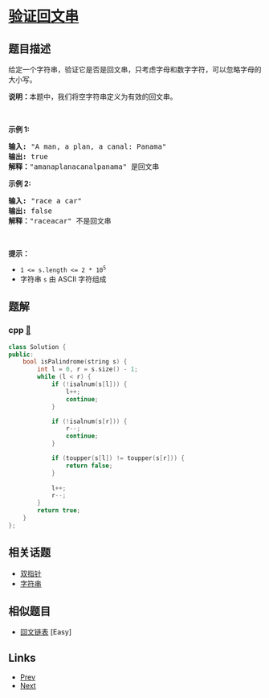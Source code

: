 
# [验证回文串](https://leetcode-cn.com/problems/valid-palindrome)

## 题目描述

<p>给定一个字符串，验证它是否是回文串，只考虑字母和数字字符，可以忽略字母的大小写。</p>

<p><strong>说明：</strong>本题中，我们将空字符串定义为有效的回文串。</p>

<p> </p>

<p><strong>示例 1:</strong></p>

<pre>
<strong>输入:</strong> "A man, a plan, a canal: Panama"
<strong>输出:</strong> true
<strong>解释：</strong>"amanaplanacanalpanama" 是回文串
</pre>

<p><strong>示例 2:</strong></p>

<pre>
<strong>输入:</strong> "race a car"
<strong>输出:</strong> false
<strong>解释：</strong>"raceacar" 不是回文串
</pre>

<p> </p>

<p><strong>提示：</strong></p>

<ul>
	<li><code>1 <= s.length <= 2 * 10<sup>5</sup></code></li>
	<li>字符串 <code>s</code> 由 ASCII 字符组成</li>
</ul>


## 题解

### cpp [🔗](valid-palindrome.cpp) 
```cpp
class Solution {
public:
    bool isPalindrome(string s) {
        int l = 0, r = s.size() - 1;
        while (l < r) {
            if (!isalnum(s[l])) {
                l++;
                continue;
            }

            if (!isalnum(s[r])) {
                r--;
                continue;
            }

            if (toupper(s[l]) != toupper(s[r])) {
                return false;
            }
            
            l++;
            r--;
        }
        return true;
    }
};
```


## 相关话题

- [双指针](https://leetcode-cn.com/tag/two-pointers) 
- [字符串](https://leetcode-cn.com/tag/string) 


## 相似题目

- [回文链表](../palindrome-linked-list/README.md)  [Easy] 


## Links

- [Prev](../binary-tree-maximum-path-sum/README.md) 
- [Next](../longest-consecutive-sequence/README.md) 

